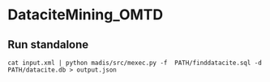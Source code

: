 # DataciteMining_OMTD


## Run standalone

`cat input.xml | python madis/src/mexec.py -f  PATH/finddatacite.sql -d PATH/datacite.db > output.json`

